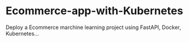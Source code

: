 # Ecommerce-app-with-Kubernetes

Deploy a Ecommerce marchine learning project using FastAPI, Docker, Kubernetes...
